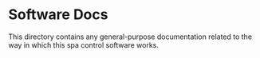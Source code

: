 # Software Docs

This directory contains any general-purpose documentation related to the way in which this spa control software works.
